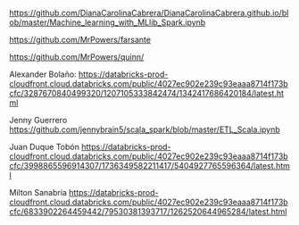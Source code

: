 

https://github.com/DianaCarolinaCabrera/DianaCarolinaCabrera.github.io/blob/master/Machine_learning_with_MLlib_Spark.ipynb


https://github.com/MrPowers/farsante

https://github.com/MrPowers/quinn/


Alexander Bolaño:
https://databricks-prod-cloudfront.cloud.databricks.com/public/4027ec902e239c93eaaa8714f173bcfc/3287670840499320/1207105333842474/1342417686420184/latest.html


Jenny Guerrero
https://github.com/jennybrain5/scala_spark/blob/master/ETL_Scala.ipynb




Juan Duque Tobón
https://databricks-prod-cloudfront.cloud.databricks.com/public/4027ec902e239c93eaaa8714f173bcfc/3998865596914307/1736349582211417/5404927765596364/latest.html


Milton Sanabria
https://databricks-prod-cloudfront.cloud.databricks.com/public/4027ec902e239c93eaaa8714f173bcfc/6833902264459442/79530381393717/1262520644965284/latest.html



